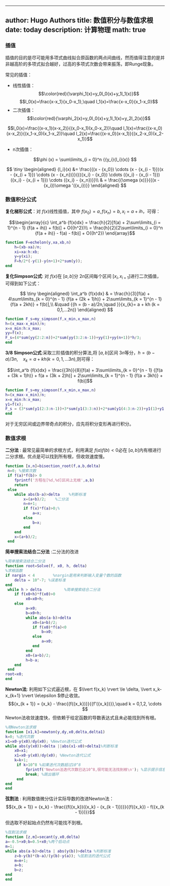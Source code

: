 
---
author: Hugo Authors
title: 数值积分与数值求根
date: today
description: 计算物理
math: true
---


### 插值

插值的目的是尽可能用多项式曲线拟合原函数的两点间曲线，然而值得注意的是并非越高阶的多项式拟合越好，过高的多项式次数会带来振荡，即Runge现象。

常见的插值：
- 线性插值：
$$\color{red}{\varphi_1(x)=y_0l_0(x)+y_1l_1(x)}$$
$$l_0(x)=\frac{x-x_1}{x_0-x_1},\quad l_1(x)=\frac{x-x_0}{x_1-x_0}$$
- 二次插值：
$$\color{red}{\varphi_2(x)=y_0l_0(x)+y_1l_1(x)+y_2l_2(x)}$$

$$l_0(x)=\frac{(x-x_1)(x-x_2)}{(x_0-x_1)(x_0-x_2)}\quad l_1(x)=\frac{(x-x_0)(x-x_2)}{(x_1-x_0)(x_1-x_2)}\quad l_2(x)=\frac{(x-x_0)(x-x_1)}{(x_2-x_0)(x_2-x_1)}$$

- n次插值：


$$\phi (x) = \sum\limits_{i = 0}^n {{y_i}{l_i}(x)} $$

 
$$
\tiny
\begin{aligned}
{l_i}(x) &= \frac{{(x - {x_0}) \cdots (x - {x_{i - 1}})(x - {x_{i + 1}}) \cdots (x - {x_n})}}{{({x_i} - {x_0}) \cdots ({x_i} - {x_{i - 1}})({x_i} - {x_{i + 1}}) \cdots ({x_i} - {x_n})}}\\
& = \frac{{\omega (x)}}{{(x - {x_i})\omega '({x_i})}}    
\end{aligned}
$$
 

### 数值积分公式


**复化梯形公式**：对 $f(x)$线性插值，其中 $f(x_0)=a,f(x_n)=b,x_i=a+ih$，可得：

$$\begin{array}{c}
\int_a^b {f(x)dx}  = \frac{h}{2}[f(a) + 2\sum\limits_{i = 1}^{n - 1} {f(a + ih)}  + f(b)] + O({h^2})\\
 = \frac{h}{2}[2\sum\limits_{i = 0}^n {f(a + ih)}  - f(a) - f(b)] + O({h^2})
\end{array}$$

```matlab
function F=echelon(y,xa,xb,n)
    h=(xb-xa)/n;
    xi=xa:h:xb;
    y=y(xi);
    F=h/2*(-y(1)-y(n+1)+2*sum(y));
end    
```

**复化Simpson公式**: 对 $f(x)$在 $[a,b]$分 $2n$区间每个区间 $[x_i,x_{i+1}]$进行二次插值，可得到如下公式：

 
$$
\tiny
\begin{aligned}
    \int_a^b {f(x)dx} & = \frac{h}{3}[f(a) + 4\sum\limits_{k = 0}^{n - 1} {f(a + (2k + 1)h)}  + 2\sum\limits_{k = 1}^{n - 1} {f(a + 2kh)}  + f(b)],\\
    &\quad {{h = (b - a)/2n,\quad }}{x_{k}= a + kh (k = 0,1,...2n)}
\end{aligned}
$$
 

```matlab
function F_s=my_simpson(f,x_min,x_max,n)
h=(x_max-x_min)/n;
x=x_min:h:x_max;
yy=f(x);
F_s=(4*sum(yy(2:2:n))+2*sum(yy(3:2:n-1))+yy(1)+yy(n+1))*h/3;
end        
```


**3/8 Simpson公式**:采取三阶插值的积分算法,将 $[a,b]$区间 $3n$等分，$h = (b - a)/3n,\quad {x_{k}= a + kh (k = 0,1,...3n)}$,则可得：

$$\int_a^b {f(x)dx}  = \frac{{3h}}{8}[f(a) + 3\sum\limits_{k = 0}^{n - 1} {[f(a + (3k + 1)h)}  + f(a + (3k + 2)h)] + 2\sum\limits_{k = 1}^{n - 1} {f(a + 3kh)}  + f(b)]$$

```matlab
function F_s=my_simpson(f,x_min,x_max,n)
h=(x_max-x_min)/n;
x=x_min:h:x_max;
y1=f(x);
F_s = (3*sum(y1(2:3:n-1))+3*sum(y1(3:3:n))+2*sum(y1(4:3:n-2))+y1(1)+y1(n+1))*h*3/8;
end        
```


对于无穷区间或边界带奇点的积分，应先将积分变形再进行积分。


### 数值求根

**二分法** : 最常见最简单的求根方式，利用满足 $f(a)f(b)<0$必在 $[a,b]$内有根进行二分求根。优点是可以找到所有根，但收敛速度慢。

```matlab
function [x,n]=bisection_root(f,a,b,delta)
 n=0; %搜索次数
 if f(a)*f(b)> 0
    fprintf('方程在[%d,%d]区间上无根',a,b)
    return
 else    
    while abs(b-a)>delta    %判断标准
        x=(a+b)/2;    %二分法
       	n=n+1;
        if f(x)*f(a)>0;%
            a=x;
        else
            b=x;
        end
    end
    x=(a+b)/2;
 end

```

**简单搜索法结合二分法** :二分法的改进

```matlab
%简单搜索法结合二分法
function root=Solve(f, x0, h, delta) 
%求根函数
if nargin < 4        %nargin是用来判断输入变量个数的函数 
    delta = 10^-7; %误差标准
end
 while h > delta          %简单搜索结合二分法
    if f(x0+h)*f(x0)>0
         x0=x0+h;
    else
         a=x0;
         b=x0+h;
         while abs(a-b)>delta
            x0=(a+b)/2;     
            if f(x0)*f(a)<0
                b=x0;
            else
                a=x0;
            end
         end
         x0=(a+b)/2;    
         h=b-a;
    end 
 end
root=x0;
end
```

**Newton法**: 利用如下公式逼近根，在 $\lvert f(x_k) \rvert \le \delta, \lvert x_k-x_{k+1} \rvert \le\epsilon $停止收敛。
$${x_{k + 1}} = {x_k} - \frac{{f({x_k})}}{{f'({x_k})}},\quad k = 0,1,2, \cdots $$
Newton法收敛速度快，但依赖于给定函数的导数表达式且未必能找到所有根。

```matlab
%用Newton法求根
function [x1,k]=newton(y,dy,x0,delta,delta1)
k=0; %迭代次数
x1=x0-y(x0)/dy(x0); %Newton迭代公式
while abs(y(x0))>delta ||abs(x1-x0)>delta1%判断标准
    x0=x1;
    x1=x0-y(x0)/dy(x0); %Newton迭代公式
    k=k+1;
     if k>10^8 %如果迭代次数超过10^8
         fprintf('Newton法迭代次数已达10^8,很可能无法找到根\n'); %显示提示信息 
         break; %跳出循环 
     end
end   
end
```


**弦割法** : 利用数值微分估计实际导数的改进Newton法：
$${x_{k + 1}} = {x_k} - \frac{{f({x_k})({x_k} - {x_{k - 1}})}}{{f({x_k}) - f({x_{k - 1}})}}$$


但选取不好起始点仍然有可能找不到根。

```matlab
%弦割法求根
function [z,m]=secant(y,x0,delta)
a=-0.5+x0;b=0.5+x0;%两个启动点
m=1;
while abs(a-b)>delta | abs(y(b))>delta %判断标准
    z=b-y(b)*(b-a)/(y(b)-y(a)); %弦割法的迭代公式
    m=m+1;
    a=b;
    b=z;
end
end
```
